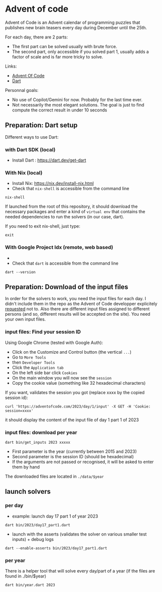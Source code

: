 # Advent of code

Advent of Code is an Advent calendar of programming puzzles that publishes new brain teasers every day during December until the 25th.

For each day, there are 2 parts: 
- The first part can be solved usually with brute force.
- The second part, only accessible if you solved part 1, usually adds a factor of scale and is far more tricky to solve.

Links:
- [Advent Of Code](https://adventofcode.com/)
- [Dart](https://www.dartlang.org/)

Personnal goals: 
- No use of Copilot/Gemini for now. Probably for the last time ever.
- Not necessarily the most elegant solutions. The goal is just to find compute the correct result in under 10 seconds

## Preparation: Dart setup

Different ways to use Dart:
### with Dart SDK (local)

- Install Dart : https://dart.dev/get-dart

### With Nix (local)

- Install Nix:  https://nix.dev/install-nix.html
- Check that `nix-shell` is accessible from the command line
```
nix-shell
```
If launched from the root of this repository, it should download the necessary packages and enter a kind of `virtual env` that contains the needed dependencies to run the solvers (in our case, dart).

If you need to exit nix-shell, just type:
```
exit
```

### With Google Project Idx (remote, web based)

- 
- Check that `dart` is accessible from the command line
```
dart --version
```

## Preparation: Download of the input files

In order for the solvers to work, you need the input files for each day. I didn't include them in the repo as the Advent of Code developper explicitely [requested](https://adventofcode.com/2023/about#faq_copying) not to. Also there are different input files assigned to different persons (and so, different results will be accepted on the site). You need your own input files.

### input files: Find your session ID

Using Google Chrome (tested with Google Auth):
- Click on the Customize and Control button (the vertical `...`)
- Go to `More Tools`
- then `Developer Tools`
- Click the `Application tab`
- On the left side bar click `Cookies`
- On the main window you will now see the `session`
- Copy the cookie value (something like 32 hexadecimal characters)

If you want, validates the session you got (replace xxxx by the copied session id):
```
curl 'https://adventofcode.com/2023/day/1/input' -X GET -H 'Cookie: session=xxxx'
```
it should display the content of the input file of day 1 part 1 of 2023
### input files: download per year

```
dart bin/get_inputs 2023 xxxxx
```
- First parameter is the year (currently between 2015 and 2023)
- Second parameter is the session ID (should be hexadecimal)
- If the arguments are not passed or recognised, it will be asked to enter them by hand

The downloaded files are located in `./data/$year`

## launch solvers

### per day
- example: launch day 17 part 1 of year 2023
```
dart bin/2023/day17_part1.dart
```
- launch with the asserts (validates the solver on various smaller test inputs) + debug logs
```
dart --enable-asserts bin/2023/day17_part1.dart
```
### per year
There is a helper tool that will solve every day/part of a year (if the files are found in ./bin/$year)
```
dart bin/year.dart 2023
```
